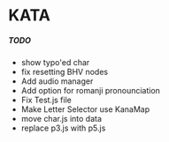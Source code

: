 # KATA

##### TODO
  - show typo'ed char
  - fix resetting BHV nodes
  - Add audio manager
  - Add option for romanji pronounciation
  - Fix Test.js file
  - Make Letter Selector use KanaMap
  - move char.js into data
  - replace p3.js with p5.js
